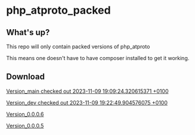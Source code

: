 # php_atproto_packed

## What's up?
This repo will only contain packed versions of php_atproto

This means one doesn't have to have composer installed to get it working. 

## Download

[Version_main checked out 2023-11-09 19:09:24.320615371 +0100](https://github.com/schnoog/php_atproto_packed/raw/main/php_atproto_packed_Version_main.zip)

[Version_dev checked out 2023-11-09 19:22:49.904576075 +0100](https://github.com/schnoog/php_atproto_packed/raw/main/php_atproto_packed_Version_dev.zip)

[Version_0.0.0.6](https://github.com/schnoog/php_atproto_packed/raw/main/php_atproto_packed_Version_0.0.0.6.zip)

[Version_0.0.0.5](https://github.com/schnoog/php_atproto_packed/raw/main/php_atproto_packed_Version_0.0.0.5.zip)

